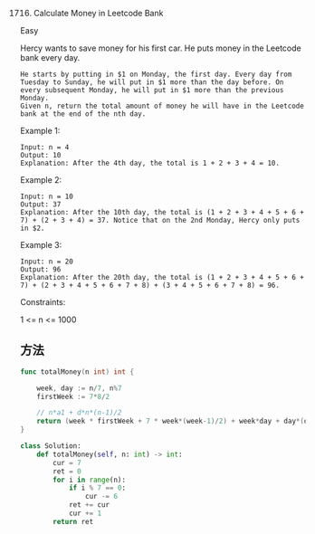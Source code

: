 1716. Calculate Money in Leetcode Bank


Easy


Hercy wants to save money for his first car. He puts money in the Leetcode bank every day.

```
He starts by putting in $1 on Monday, the first day. Every day from Tuesday to Sunday, he will put in $1 more than the day before. On every subsequent Monday, he will put in $1 more than the previous Monday.
Given n, return the total amount of money he will have in the Leetcode bank at the end of the nth day.
```

 

Example 1:

```
Input: n = 4
Output: 10
Explanation: After the 4th day, the total is 1 + 2 + 3 + 4 = 10.
```

Example 2:

```
Input: n = 10
Output: 37
Explanation: After the 10th day, the total is (1 + 2 + 3 + 4 + 5 + 6 + 7) + (2 + 3 + 4) = 37. Notice that on the 2nd Monday, Hercy only puts in $2.
```

Example 3:

```
Input: n = 20
Output: 96
Explanation: After the 20th day, the total is (1 + 2 + 3 + 4 + 5 + 6 + 7) + (2 + 3 + 4 + 5 + 6 + 7 + 8) + (3 + 4 + 5 + 6 + 7 + 8) = 96.
```
 

Constraints:

1 <= n <= 1000


## 方法


```go
func totalMoney(n int) int {

    week, day := n/7, n%7
    firstWeek := 7*8/2

    // n*a1 + d*n*(n-1)/2 
    return (week * firstWeek + 7 * week*(week-1)/2) + week*day + day*(day+1)/2
}

```

```python
class Solution:
    def totalMoney(self, n: int) -> int:
        cur = 7
        ret = 0
        for i in range(n):
            if i % 7 == 0:
                cur -= 6
            ret += cur
            cur += 1
        return ret
```